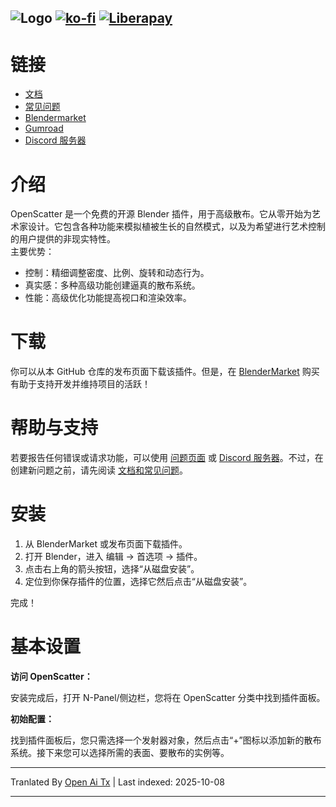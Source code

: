 ![Logo](https://files.catbox.moe/jo1b8s.png)
[![ko-fi](https://ko-fi.com/img/githubbutton_sm.svg)](https://ko-fi.com/I2I51B67IU)
[![Liberapay](https://liberapay.com/assets/widgets/donate.svg)](https://liberapay.com/may3d/donate)
---
# 链接
- [文档](https://openscatter.notion.site/OpenScatter-Documentation-1af0def6628280868c48d20d0def802b)
- [常见问题](https://openscatter.notion.site/FAQs-1af0def6628280af90c6d2cc48119916)
- [Blendermarket](https://blendermarket.com/products/openscatter)
- [Gumroad](https://may3d.gumroad.com/l/openscatter)
- [Discord 服务器](https://discord.gg/yP5fBHndtD)
  
# 介绍

OpenScatter 是一个免费的开源 Blender 插件，用于高级散布。它从零开始为艺术家设计。它包含各种功能来模拟植被生长的自然模式，以及为希望进行艺术控制的用户提供的非现实特性。  
主要优势：

- 控制：精细调整密度、比例、旋转和动态行为。
- 真实感：多种高级功能创建逼真的散布系统。
- 性能：高级优化功能提高视口和渲染效率。

# 下载

你可以从本 GitHub 仓库的发布页面下载该插件。但是，在 [BlenderMarket](https://blendermarket.com/products/openscatter) 购买有助于支持开发并维持项目的活跃！

# 帮助与支持

若要报告任何错误或请求功能，可以使用 [问题页面](https://github.com/GitMay3D/OpenScatter/issues) 或 [Discord 服务器](https://discord.gg/yP5fBHndtD)。不过，在创建新问题之前，请先阅读 [文档和常见问题]([https://openscatter-documentation.neocities.org/](https://github.com/GitMay3D/OpenScatter/tree/main/docs))。

# 安装

1. 从 BlenderMarket 或发布页面下载插件。
2. 打开 Blender，进入 编辑 -> 首选项 -> 插件。
3. 点击右上角的箭头按钮，选择“从磁盘安装”。
4. 定位到你保存插件的位置，选择它然后点击“从磁盘安装”。

完成！

# 基本设置


**访问 OpenScatter：**

安装完成后，打开 N-Panel/侧边栏，您将在 OpenScatter 分类中找到插件面板。

**初始配置：**

找到插件面板后，您只需选择一个发射器对象，然后点击“+”图标以添加新的散布系统。接下来您可以选择所需的表面、要散布的实例等。


---

Tranlated By [Open Ai Tx](https://github.com/OpenAiTx/OpenAiTx) | Last indexed: 2025-10-08

---
